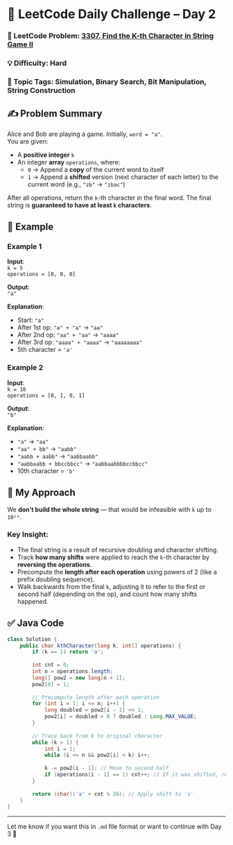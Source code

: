 # 📅 LeetCode Daily Challenge – Day 2


### 🔗 LeetCode Problem: [3307. Find the K-th Character in String Game II](https://leetcode.com/problems/find-the-k-th-character-in-string-game-ii/)
### 💡 Difficulty: Hard  
### 🧠 Topic Tags: Simulation, Binary Search, Bit Manipulation, String Construction  


## ✍️ Problem Summary  
Alice and Bob are playing a game. Initially, `word = "a"`.  
You are given:  
- A **positive integer** `k`  
- An integer **array** `operations`, where:  
  - `0` → Append a **copy** of the current word to itself  
  - `1` → Append a **shifted** version (next character of each letter) to the current word (e.g., `"zb"` → `"zbac"`)  

After all operations, return the `k`-th character in the final word. The final string is **guaranteed to have at least `k` characters**.


## 📌 Example  

### Example 1  
**Input**:  
`k = 5`  
`operations = [0, 0, 0]`  

**Output**:  
`"a"`  

**Explanation**:  
- Start: `"a"`  
- After 1st op: `"a" + "a"` → `"aa"`  
- After 2nd op: `"aa" + "aa"` → `"aaaa"`  
- After 3rd op: `"aaaa" + "aaaa"` → `"aaaaaaaa"`  
- 5th character = `'a'`



### Example 2  
**Input**:  
`k = 10`  
`operations = [0, 1, 0, 1]`  

**Output**:  
`"b"`  

**Explanation**:  
- `"a"` → `"aa"`  
- `"aa" + bb"` → `"aabb"`  
- `"aabb + aabb"` → `"aabbaabb"`  
- `"aabbaabb + bbccbbcc"` → `"aabbaabbbbccbbcc"`  
- 10th character = `'b'`


## 🚧 My Approach  
We **don’t build the whole string** — that would be infeasible with `k` up to `10¹⁴`.

### Key Insight:
- The final string is a result of recursive doubling and character shifting.
- Track **how many shifts** were applied to reach the `k`-th character by **reversing the operations**.
- Precompute the **length after each operation** using powers of 2 (like a prefix doubling sequence).
- Walk backwards from the final `k`, adjusting it to refer to the first or second half (depending on the op), and count how many shifts happened.

## ✅ Java Code  
```java
class Solution {
    public char kthCharacter(long k, int[] operations) {
        if (k == 1) return 'a';
        
        int cnt = 0;
        int n = operations.length;
        long[] pow2 = new long[n + 1];
        pow2[0] = 1;
        
        // Precompute length after each operation
        for (int i = 1; i <= n; i++) {
            long doubled = pow2[i - 1] << 1;
            pow2[i] = doubled > 0 ? doubled : Long.MAX_VALUE;
        }
        
        // Trace back from k to original character
        while (k > 1) {
            int i = 1;
            while (i <= n && pow2[i] < k) i++;
            
            k -= pow2[i - 1]; // Move to second half
            if (operations[i - 1] == 1) cnt++; // If it was shifted, record that
        }
        
        return (char)('a' + cnt % 26); // Apply shift to 'a'
    }
}
```

---

Let me know if you want this in `.md` file format or want to continue with Day 3 🚀
